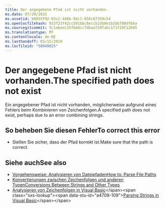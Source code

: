 ```yaml
---
title: Der angegebene Pfad ist nicht vorhanden.
ms.date: 07/20/2015
ms.assetid: b0855f92-03c2-446b-94c1-856c87359c54
ms.openlocfilehash: 933f23f42cc591bbc8eccb23b0e1b2bb700dfb6a
ms.sourcegitcommit: 5c1abeec15fbddcc7dbaa729fabc1f1f29f12045
ms.translationtype: MT
ms.contentlocale: de-DE
ms.lasthandoff: 03/15/2019
ms.locfileid: "58049025"
---
```

# <a name="the-specified-path-does-not-exist"></a><span data-ttu-id="a4708-102">Der angegebene Pfad ist nicht vorhanden.</span><span class="sxs-lookup"><span data-stu-id="a4708-102">The specified path does not exist</span></span>
<span data-ttu-id="a4708-103">Ein angegebener Pfad ist nicht vorhanden, möglicherweise aufgrund eines Fehlers beim Kombinieren von Zeichenfolgen.</span><span class="sxs-lookup"><span data-stu-id="a4708-103">A specified path does not exist, perhaps due to an error combining strings.</span></span>  
  
## <a name="to-correct-this-error"></a><span data-ttu-id="a4708-104">So beheben Sie diesen Fehler</span><span class="sxs-lookup"><span data-stu-id="a4708-104">To correct this error</span></span>  
  
-   <span data-ttu-id="a4708-105">Stellen Sie sicher, dass der Pfad korrekt ist.</span><span class="sxs-lookup"><span data-stu-id="a4708-105">Make sure that the path is correct.</span></span>  
  
## <a name="see-also"></a><span data-ttu-id="a4708-106">Siehe auch</span><span class="sxs-lookup"><span data-stu-id="a4708-106">See also</span></span>

- [<span data-ttu-id="a4708-107">Vorgehensweise: Analysieren von Dateipfaden</span><span class="sxs-lookup"><span data-stu-id="a4708-107">How to: Parse File Paths</span></span>](../../visual-basic/developing-apps/programming/drives-directories-files/how-to-parse-file-paths.md)
- [<span data-ttu-id="a4708-108">Konvertierungen zwischen Zeichenfolgen und anderen Typen</span><span class="sxs-lookup"><span data-stu-id="a4708-108">Conversions Between Strings and Other Types</span></span>](../../visual-basic/programming-guide/language-features/data-types/conversions-between-strings-and-other-types.md)
- <span data-ttu-id="a4708-109">[Analysieren von Zeichenfolgen in Visual Basic](https://docs.microsoft.com/previous-versions/visualstudio/visual-studio-2010/ms235224(v=vs.100))</span><span class="sxs-lookup"><span data-stu-id="a4708-109">[Parsing Strings in Visual Basic](https://docs.microsoft.com/previous-versions/visualstudio/visual-studio-2010/ms235224(v=vs.100))</span></span>
